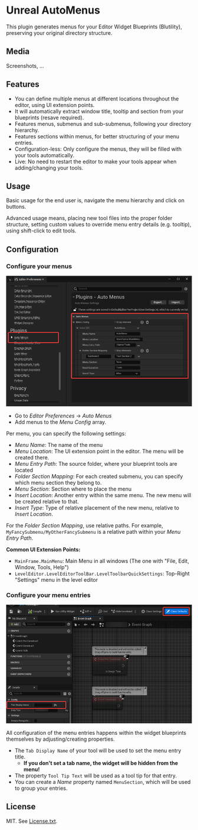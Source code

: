 # Unreal AutoMenus

This plugin generates menus for your Editor Widget Blueprints (Blutility), preserving your original directory structure.

## Media

Screenshots, ...

## Features

- You can define multiple menus at different locations throughout the editor, using UI extension points.
- It will automatically extract window title, tooltip and section from your blueprints (resave required).
- Features menus, submenus and sub-submenus, following your directory hierarchy.
- Features sections within menus, for better structuring of your menu entries.
- Configuration-less: Only configure the menus, they will be filled with your tools automatically.
- Live: No need to restart the editor to make your tools appear when adding/changing your tools.

## Usage

Basic usage for the end user is, navigate the menu hierarchy and click on buttons.

Advanced usage means, placing new tool files into the proper folder structure, setting custom values to override menu entry details (e.g. tooltip), using shift-click to edit tools.

## Configuration

### Configure your menus

![Menu Configuration](Documentation/AutoMenus_Config.png)

- Go to *Editor Preferences* -> *Auto Menus*
- Add menus to the *Menu Config* array.

Per menu, you can specify the following settings:

- *Menu Name*: The name of the menu
- *Menu Location*: The UI extension point in the editor. The menu will be created there.
- *Menu Entry Path*: The source folder, where your blueprint tools are located
- *Folder Section Mapping*: For each created submenu, you can specify which menu section they belong to.
- *Menu Section*: Section where to place the menu
- *Insert Location*: Another entry within the same menu. The new menu will be created relative to that.
- *Insert Type*: Type of relative placement of the new menu, relative to *Insert Location*.

For the *Folder Section Mapping*, use relative paths. For example, `MyFancySubmenu/MyOtherFancySubmenu` is a relative path within your *Menu Entry Path*.

**Common UI Extension Points:**

- `MainFrame.MainMenu`: Main Menu in all windows (The one with "File, Edit, Window, Tools, Help")
- `LevelEditor.LevelEditorToolBar.LevelToolbarQuickSettings`: Top-Right "Settings" menu in the level editor

### Configure your menu entries

![Menu Entries](Documentation/AutoMenus_TabName.png)

All configuration of the menu entries happens within the widget blueprints themselves by adjusting/creating properties.

- The `Tab Display Name` of your tool will be used to set the menu entry title.
  - **If you don't set a tab name, the widget will be hidden from the menu!**
- The property `Tool Tip Text` will be used as a tool tip for that entry.
- You can create a *Name* property named `MenuSection`, which will be used to group your entries.

## License

MIT. See [License.txt](License.txt).